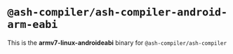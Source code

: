 # `@ash-compiler/ash-compiler-android-arm-eabi`

This is the **armv7-linux-androideabi** binary for `@ash-compiler/ash-compiler`
